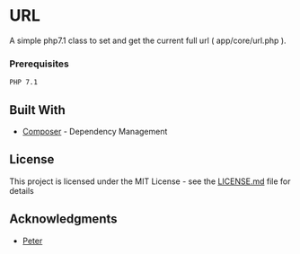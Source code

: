 # URL

A simple php7.1 class to set and get the current full url ( app/core/url.php ). 


### Prerequisites

```
PHP 7.1
```

## Built With

* [Composer](https://getcomposer.org/) - Dependency Management

## License

This project is licensed under the MIT License - see the [LICENSE.md](LICENSE.md) file for details

## Acknowledgments

* [Peter](https://css-tricks.com/snippets/php/get-current-page-url/#comment-1604248)
